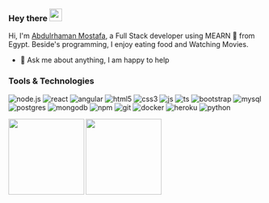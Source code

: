### Hey there <img src="https://media.giphy.com/media/hvRJCLFzcasrR4ia7z/giphy.gif" width="25px">

Hi, I'm [Abdulrhaman Mostafa](https://github.com/abdulrahmanMostafa30), a Full Stack developer using MEARN 🚀 from Egypt. Beside's programming, I enjoy eating food and Watching Movies.

  
- 💬 Ask me about anything, I am happy to help

### Tools & Technologies
![node.js](https://img.shields.io/badge/Node.js-20232A?style=social&logo=node.js&logoColor=3C823B)
![react](https://img.shields.io/badge/React-20232A?style=social&logo=react&logoColor=61DAFB)
![angular](https://img.shields.io/badge/Angular-20232A?style=social&logo=angular&logoColor=DD0031)
![html5](https://img.shields.io/badge/HTML-20232A?style=social&logo=html5&logoColor=E34F26)
![css3](https://img.shields.io/badge/CSS-20232A?&style=social&logo=css3&logoColor=1572B6)
![js](https://img.shields.io/badge/JavaScript-20232A?style=social&logo=javascript&logoColor=F7DF1E)
![ts](https://img.shields.io/badge/TypeScript-20232A?style=social&logo=typescript&logoColor=3178C6)
![bootstrap](https://img.shields.io/badge/Bootstrap-20232A?style=social&logo=bootstrap&logoColor=7410F0)
![mysql](https://img.shields.io/badge/MySQL-20232A?style=social&logo=mysql&logoColor=4479A1)
![postgres](https://img.shields.io/badge/PostgreSQL-20232A?style=social&logo=postgresql&logoColor=4169E1)
![mongodb](https://img.shields.io/badge/MongoDB-20232A?style=social&logo=mongodb&logoColor=108D4D)
![npm](https://img.shields.io/badge/npm-20232A?style=social&logo=npm&logoColor=CB3837)
![git](https://img.shields.io/badge/git-20232A?style=social&logo=git&logoColor=EB4C27)
![docker](https://img.shields.io/badge/docker-20232A?style=social&logo=docker&logoColor=1993EF)
![heroku](https://img.shields.io/badge/Heroku-20232A?style=social&logo=heroku&logoColor=7410F0)
![python](https://img.shields.io/badge/Python-20232A?style=social&logo=python&logoColor=3776AB)

<img align="left" height="150" src="https://github-readme-stats-sigma-five.vercel.app/api/top-langs/?username=abdulrahmanMostafa30&layout=compact"/>
<img height="150" src="https://github-readme-stats-sigma-five.vercel.app/api?username=abdulrahmanMostafa30&show_icons=true"/>











